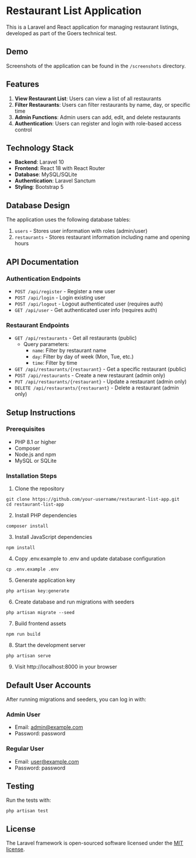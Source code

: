 # Restaurant List Application

This is a Laravel and React application for managing restaurant listings, developed as part of the Goers technical test.

## Demo

Screenshots of the application can be found in the `/screenshots` directory.

## Features

1. **View Restaurant List**: Users can view a list of all restaurants
2. **Filter Restaurants**: Users can filter restaurants by name, day, or specific time
3. **Admin Functions**: Admin users can add, edit, and delete restaurants
4. **Authentication**: Users can register and login with role-based access control

## Technology Stack

- **Backend**: Laravel 10
- **Frontend**: React 18 with React Router
- **Database**: MySQL/SQLite
- **Authentication**: Laravel Sanctum
- **Styling**: Bootstrap 5

## Database Design

The application uses the following database tables:

1. `users` - Stores user information with roles (admin/user)
2. `restaurants` - Stores restaurant information including name and opening hours

## API Documentation

### Authentication Endpoints

- `POST /api/register` - Register a new user
- `POST /api/login` - Login existing user
- `POST /api/logout` - Logout authenticated user (requires auth)
- `GET /api/user` - Get authenticated user info (requires auth)

### Restaurant Endpoints

- `GET /api/restaurants` - Get all restaurants (public)
  - Query parameters:
    - `name`: Filter by restaurant name
    - `day`: Filter by day of week (Mon, Tue, etc.)
    - `time`: Filter by time
- `GET /api/restaurants/{restaurant}` - Get a specific restaurant (public)
- `POST /api/restaurants` - Create a new restaurant (admin only)
- `PUT /api/restaurants/{restaurant}` - Update a restaurant (admin only)
- `DELETE /api/restaurants/{restaurant}` - Delete a restaurant (admin only)

## Setup Instructions

### Prerequisites

- PHP 8.1 or higher
- Composer
- Node.js and npm
- MySQL or SQLite

### Installation Steps

1. Clone the repository
```
git clone https://github.com/your-username/restaurant-list-app.git
cd restaurant-list-app
```

2. Install PHP dependencies
```
composer install
```

3. Install JavaScript dependencies
```
npm install
```

4. Copy .env.example to .env and update database configuration
```
cp .env.example .env
```

5. Generate application key
```
php artisan key:generate
```

6. Create database and run migrations with seeders
```
php artisan migrate --seed
```

7. Build frontend assets
```
npm run build
```

8. Start the development server
```
php artisan serve
```

9. Visit http://localhost:8000 in your browser

## Default User Accounts

After running migrations and seeders, you can log in with:

### Admin User
- Email: admin@example.com
- Password: password

### Regular User
- Email: user@example.com
- Password: password

## Testing

Run the tests with:

```
php artisan test
```

## License

The Laravel framework is open-sourced software licensed under the [MIT license](https://opensource.org/licenses/MIT). 